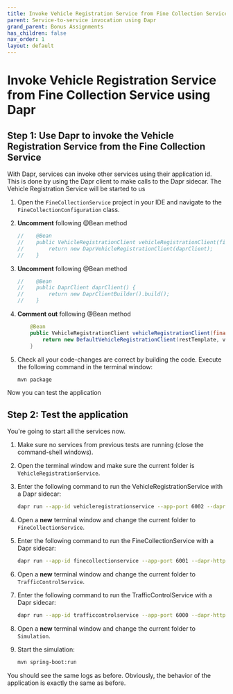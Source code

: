 ```yaml
---
title: Invoke Vehicle Registration Service from Fine Collection Service using Dapr
parent: Service-to-service invocation using Dapr
grand_parent: Bonus Assignments
has_children: false
nav_order: 1
layout: default
---
```


# Invoke Vehicle Registration Service from Fine Collection Service using Dapr

## Step 1: Use Dapr to invoke the Vehicle Registration Service from the Fine Collection Service

With Dapr, services can invoke other services using their application id. This is done by using the Dapr client to make calls to the Dapr sidecar. The Vehicle Registration Service will be started to us

1. Open the `FineCollectionService` project in your IDE and navigate to the `FineCollectionConfiguration` class.

1. **Uncomment** following @Bean method

    ```java
    //    @Bean
    //    public VehicleRegistrationClient vehicleRegistrationClient(final DaprClient daprClient) {
    //        return new DaprVehicleRegistrationClient(daprClient);
    //    }
    ```

1. **Uncomment** following @Bean method
  
    ```java
    //    @Bean
    //    public DaprClient daprClient() {
    //        return new DaprClientBuilder().build();
    //    }
    ```

1. **Comment out** following @Bean method

    ```java
        @Bean
        public VehicleRegistrationClient vehicleRegistrationClient(final RestTemplate restTemplate) {
            return new DefaultVehicleRegistrationClient(restTemplate, vehicleInformationAddress);
        }
    ```

1. Check all your code-changes are correct by building the code. Execute the following command in the terminal window:

    ```bash
    mvn package
    ```

Now you can test the application

## Step 2: Test the application

You're going to start all the services now. 

1. Make sure no services from previous tests are running (close the command-shell windows).

1. Open the terminal window and make sure the current folder is `VehicleRegistrationService`.

1. Enter the following command to run the VehicleRegistrationService with a Dapr sidecar:

   ```bash
   dapr run --app-id vehicleregistrationservice --app-port 6002 --dapr-http-port 3602 --dapr-grpc-port 60002 --components-path ../dapr/components mvn spring-boot:run
   ```

1. Open a **new** terminal window and change the current folder to `FineCollectionService`.

1. Enter the following command to run the FineCollectionService with a Dapr sidecar:

   ```bash
   dapr run --app-id finecollectionservice --app-port 6001 --dapr-http-port 3601 --dapr-grpc-port 60001 --components-path ../dapr/components mvn spring-boot:run
   ```

1. Open a **new** terminal window and change the current folder to `TrafficControlService`.

1. Enter the following command to run the TrafficControlService with a Dapr sidecar:

   ```bash
   dapr run --app-id trafficcontrolservice --app-port 6000 --dapr-http-port 3600 --dapr-grpc-port 60000 --components-path ../dapr/components mvn spring-boot:run
   ```

1. Open a **new** terminal window and change the current folder to `Simulation`.

1. Start the simulation:

   ```bash
   mvn spring-boot:run
   ```

You should see the same logs as before. Obviously, the behavior of the application is exactly the same as before.